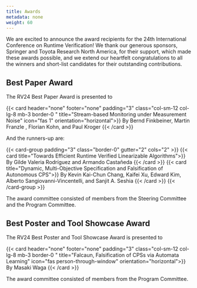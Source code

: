 ```yaml
---
title: Awards
metadata: none
weight: 60
---
```


We are excited to announce the award recipients for the 24th International Conference on Runtime Verification! We thank our generous sponsors, Springer and Toyota Research North America, for their support, which made these awards possible, and we extend our heartfelt congratulations to all the winners and short-list candidates for their outstanding contributions.

## Best Paper Award 

The RV24 Best Paper Award is presented to

{{< card header="none" footer="none" padding="3" class="col-sm-12 col-lg-8 mb-3 border-0 " title="Stream-based Monitoring under Measurement Noise" icon="fas 1" orientation="horizontal">}}
By Bernd Finkbeiner, Martin Franzle , Florian Kohn, and Paul Kroger
{{< /card >}}

And the runners-up are:

{{< card-group padding="3" class="border-0" gutter="2" cols="2" >}}
{{< card title="Towards Efficient Runtime Verified Linearizable Algorithms">}}
By Gilde Valeria Rodríguez and Armando Castañeda
{{< /card >}}
{{< card title="Dynamic, Multi-Objective Specification and Falsification of Autonomous CPS">}}
By Kevin Kai-Chun Chang, Kaifei Xu, Edward Kim, Alberto Sangiovanni-Vincentelli, and Sanjit A. Seshia
{{< /card >}}
{{< /card-group >}}

The award committee consisted of members from the Steering Committee and the Program Committee.

## Best Poster and Tool Showcase Award

The RV24 Best Poster and Tool Showcase Award is presented to

{{< card header="none" footer="none" padding="3" class="col-sm-12 col-lg-8 mb-3 border-0 " title="Falcaun, Falsification of CPSs via Automata Learning" icon="fas person-through-window" orientation="horizontal">}}
By Masaki Waga
{{< /card >}}

The award committee consisted of members from the Program Committee.
